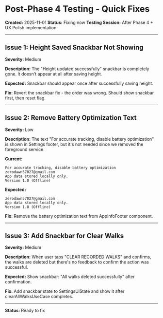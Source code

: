 # Post-Phase 4 Testing - Quick Fixes

**Created:** 2025-11-01
**Status:** Fixing now
**Testing Session:** After Phase 4 + UX Polish implementation

---

## Issue 1: Height Saved Snackbar Not Showing

**Severity:** Medium

**Description:**
The "Height updated successfully" snackbar is completely gone. It doesn't appear at all after saving height.

**Expected:**
Snackbar should appear once after successfully saving height.

**Fix:**
Revert the snackbar fix - the order was wrong. Should show snackbar first, then reset flag.

---

## Issue 2: Remove Battery Optimization Text

**Severity:** Low

**Description:**
The text "For accurate tracking, disable battery optimization" is shown in Settings footer, but it's not needed since we removed the foreground service.

**Current:**
```
For accurate tracking, disable battery optimization
zerodawn57027@gmail.com
App data stored locally only.
Version 1.0 (Offline)
```

**Expected:**
```
zerodawn57027@gmail.com
App data stored locally only.
Version 1.0 (Offline)
```

**Fix:**
Remove the battery optimization text from AppInfoFooter component.

---

## Issue 3: Add Snackbar for Clear Walks

**Severity:** Medium

**Description:**
When user taps "CLEAR RECORDED WALKS" and confirms, the walks are deleted but there's no feedback to confirm the action was successful.

**Expected:**
Show snackbar: "All walks deleted successfully" after confirmation.

**Fix:**
Add snackbar state to SettingsUiState and show it after clearAllWalksUseCase completes.

---

**Status:** Ready to fix
